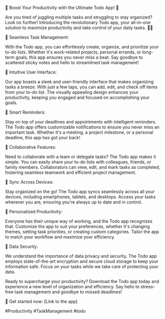








📝 Boost Your Productivity with the Ultimate Todo App! 🚀

Are you tired of juggling multiple tasks and struggling to stay organized? Look no further! Introducing the revolutionary Todo app, your all-in-one solution to maximize productivity and take control of your daily tasks. 📱💼

🔹 Seamless Task Management:

With the Todo app, you can effortlessly create, organize, and prioritize your to-do lists. Whether it's work-related projects, personal errands, or long-term goals, this app ensures you never miss a beat. Say goodbye to scattered sticky notes and hello to streamlined task management!

🔹 Intuitive User Interface:

Our app boasts a sleek and user-friendly interface that makes organizing tasks a breeze. With just a few taps, you can add, edit, and check off items from your to-do list. The visually appealing design enhances your productivity, keeping you engaged and focused on accomplishing your goals.

🔹 Smart Reminders:

Stay on top of your deadlines and appointments with intelligent reminders. The Todo app offers customizable notifications to ensure you never miss an important task. Whether it's a meeting, a project milestone, or a personal deadline, this app has got your back!

🔹 Collaborative Features:

Need to collaborate with a team or delegate tasks? The Todo app makes it simple. You can easily share your to-do lists with colleagues, friends, or family members. Collaborators can view, edit, and mark tasks as completed, fostering seamless teamwork and efficient project management.

🔹 Sync Across Devices:

Stay organized on the go! The Todo app syncs seamlessly across all your devices, including smartphones, tablets, and desktops. Access your tasks wherever you are, ensuring you're always up to date and in control.

🔹 Personalized Productivity:

Everyone has their unique way of working, and the Todo app recognizes that. Customize the app to suit your preferences, whether it's changing themes, setting task priorities, or creating custom categories. Tailor the app to match your workflow and maximize your efficiency.

🔹 Data Security:

We understand the importance of data privacy and security. The Todo app employs state-of-the-art encryption and secure cloud storage to keep your information safe. Focus on your tasks while we take care of protecting your data.

Ready to supercharge your productivity? Download the Todo app today and experience a new level of organization and efficiency. Say hello to stress-free task management and goodbye to missed deadlines!

📲 Get started now: [Link to the app]

#Productivity #TaskManagement 
#todo
